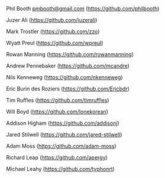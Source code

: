 Phil Booth <pmbooth@gmail.com> (https://github.com/philbooth)

Juzer Ali (https://github.com/juzerali)

Mark Trostler (https://github.com/zzo)

Wyatt Preul (https://github.com/wpreul)

Rowan Manning (https://github.com/rowanmanning)

Andrew Pennebaker (https://github.com/mcandre)

Nils Kenneweg (https://github.com/nkenneweg)

Eric Burin des Roziers (https://github.com/Ericbdr)

Tim Ruffles (https://github.com/timruffles)

Will Boyd (https://github.com/lonekorean)

Addison Higham (https://github.com/addisonj)

Jared Stilwell (https://github.com/jared-stilwell)


Adam Moss (https://github.com/adam-moss)

Richard Leap (https://github.com/apergy)

Michael Leahy (https://github.com/typhonrt)
